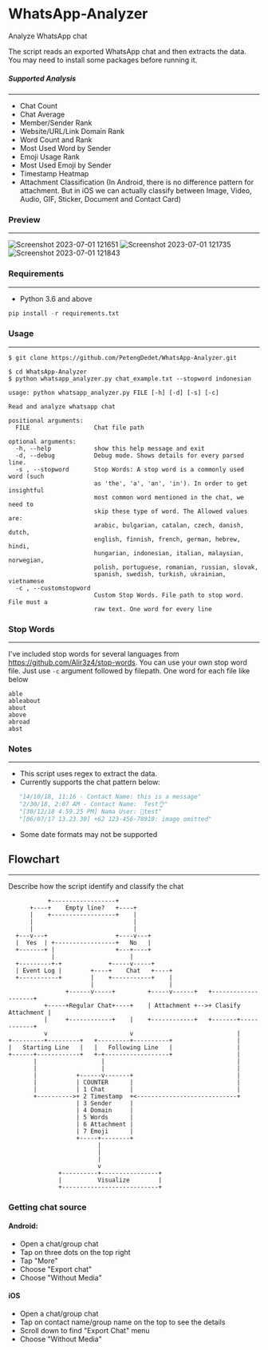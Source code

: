 # WhatsApp-Analyzer
Analyze WhatsApp chat

The script reads an exported WhatsApp chat and then extracts the data. You may need to install some packages before running it.

##### Supported Analysis
----------------------
- Chat Count
- Chat Average
- Member/Sender Rank
- Website/URL/Link Domain Rank
- Word Count and Rank
- Most Used Word by Sender
- Emoji Usage Rank
- Most Used Emoji by Sender
- Timestamp Heatmap
- Attachment Classification (In Android, there is no difference pattern for attachment. But in iOS we can actually classify between Image, Video, Audio, GIF, Sticker, Document and Contact Card)

### Preview
----------------------
![Screenshot 2023-07-01 121651](https://github.com/A-Bitz/WatsappAnalyzer/assets/118044372/a8362a88-d018-4ece-9d21-2abbc239579f)
![Screenshot 2023-07-01 121735](https://github.com/A-Bitz/WatsappAnalyzer/assets/118044372/05a05e88-bc82-413b-8be1-c8ebbfde1b9c)
![Screenshot 2023-07-01 121843](https://github.com/A-Bitz/WatsappAnalyzer/assets/118044372/327bde7a-4eb4-4618-8444-d864db6e640b)


### Requirements
----------------------
- Python 3.6 and above
```python
pip install -r requirements.txt
```
### Usage
----------------------
```
$ git clone https://github.com/PetengDedet/WhatsApp-Analyzer.git

$ cd WhatsApp-Analyzer
$ python whatsapp_analyzer.py chat_example.txt --stopword indonesian 
```

```shell
usage: python whatsapp_analyzer.py FILE [-h] [-d] [-s] [-c]

Read and analyze whatsapp chat

positional arguments:
  FILE                  Chat file path

optional arguments:
  -h, --help            show this help message and exit
  -d, --debug           Debug mode. Shows details for every parsed line.
  -s , --stopword       Stop Words: A stop word is a commonly used word (such
                        as 'the', 'a', 'an', 'in'). In order to get insightful
                        most common word mentioned in the chat, we need to
                        skip these type of word. The Allowed values are:
                        arabic, bulgarian, catalan, czech, danish, dutch,
                        english, finnish, french, german, hebrew, hindi,
                        hungarian, indonesian, italian, malaysian, norwegian,
                        polish, portuguese, romanian, russian, slovak,
                        spanish, swedish, turkish, ukrainian, vietnamese
  -c , --customstopword 
                        Custom Stop Words. File path to stop word. File must a
                        raw text. One word for every line
```
### Stop Words
----------------------
I've included stop words for several languages from https://github.com/Alir3z4/stop-words.
You can use your own stop word file.
Just use `-c` argument followed by filepath.
One word for each file like below
```
able
ableabout
about
above
abroad
abst
```


### Notes
----------------------
- This script uses regex to extract the data.
- Currently supports the chat pattern below:
 ```python
    "14/10/18, 11:16 - Contact Name: this is a message"
    "2/30/18, 2:07 AM - Contact Name:  Test👌"
    "[30/12/18 4.59.25 PM] Nama User: 🙏test"
    "[06/07/17 13.23.30] ‪+62 123-456-78910‬: image omitted"
  ```
- Some date formats may not be supported


## Flowchart
----------------------
Describe how the script identify and classify the chat
```
           +------------------+
      +----+    Empty line?   +----+
      |    +------------------+    |
      |                            |
      |                            |
  +---v---+                   +----v---+
  |  Yes  | +-----------------+   No   |
  +-------+ |                 +---+----+
            |                     |
  +---------+-+             +-----v-----+
  | Event Log |        +----+    Chat   +----+
  +-----------+        |    +-----------+    |
                       |                     |
                +------v-----+         +-----v------+   +--------------------+
          +-----+Regular Chat+----+    | Attachment +-->+ Clasify Attachment |
          |     +------------+    |    +------------+   +-------+------------+
          v                       v                             |
+---------+---------+   +---------+----------+                  |
|   Starting Line   |   |   Following Line   |                  |
+------+------------+   +-+------------------+                  |
       |                  |                                     |
       |                  |                                     |
       |           +------v-------+                             |
       |           | COUNTER      |                             |
       |           | 1 Chat       |                             |
       +---------->+ 2 Timestamp  +<----------------------------+
                   | 3 Sender     |
                   | 4 Domain     |
                   | 5 Words      |
                   | 6 Attachment |
                   | 7 Emoji      |
                   +-----+--------+
                         |
                         |
                         |
                         v
              +----------+----------------+
              |          Visualize        |
              +---------------------------+
```


### Getting chat source
#### Android:
- Open a chat/group chat
- Tap on three dots on the top right
- Tap "More"
- Choose "Export chat"
- Choose "Without Media"

#### iOS
- Open a chat/group chat
- Tap on contact name/group name on the top to see the details
- Scroll down to find "Export Chat" menu
- Choose "Without Media"


